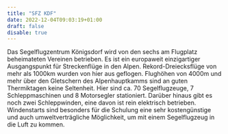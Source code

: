 ```yaml
---
title: "SFZ KDF"
date: 2022-12-04T09:03:19+01:00
draft: false
disable: true
---
```


Das Segelflugzentrum Königsdorf wird von den sechs am Flugplatz beheimateten Vereinen betrieben. Es ist ein europaweit einzigartiger Ausgangspunkt für Streckenflüge in den Alpen. Rekord-Dreiecksflüge von mehr als 1000km wurden von hier aus geflogen. Flughöhen von 4000m und mehr über den Gletschern des Alpenhauptkamms sind an guten Thermiktagen keine Seltenheit. Hier sind ca. 70 Segelflugzeuge, 7 Schleppmaschinen und 8 Motorsegler stationiert. Darüber hinaus gibt es noch zwei Schleppwinden, eine davon ist rein elektrisch betrieben. Windenstarts sind besonders für die Schulung eine sehr kostengünstige und auch umweltverträgliche Möglichkeit, um mit einem Segelflugzeug in die Luft zu kommen.